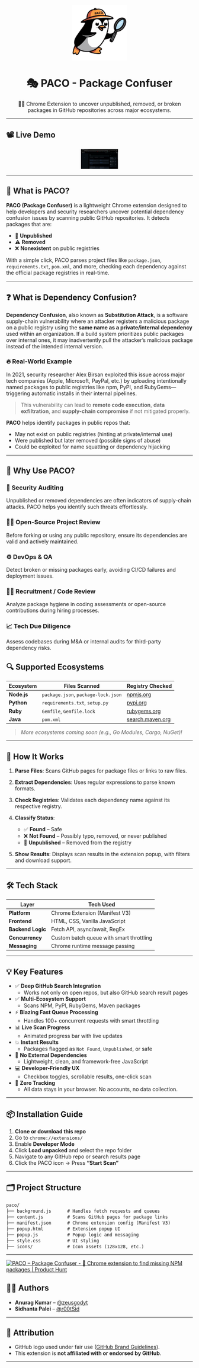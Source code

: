 <p align="center">
  <a href="#" target="_blank">
    <img src="./icons/icon128.png" alt="PACO Logo" width="150" height="150" />
  </a>
</p>

<h1 align="center">🎭 PACO - Package Confuser</h1>

<p align="center">
🕵️‍♂️ Chrome Extension to uncover unpublished, removed, or broken packages in GitHub repositories across major ecosystems.
</p>

---
## 📽️ Live Demo

<p align="center">
  <img src="icons/demo.gif" alt="PACO Live Demo" width="100px">
</p>


---

## 🚀 What is PACO?

**PACO (Package Confuser)** is a lightweight Chrome extension designed to help developers and security researchers uncover potential dependency confusion issues by scanning public GitHub repositories. It detects packages that are:

* 🔴 **Unpublished**
* ⚠️ **Removed**
* ❌ **Nonexistent** on public registries

With a simple click, PACO parses project files like `package.json`, `requirements.txt`, `pom.xml`, and more, checking each dependency against the official package registries in real-time.

---

## ❓ What is Dependency Confusion?

**Dependency Confusion**, also known as **Substitution Attack**, is a software supply-chain vulnerability where an attacker registers a malicious package on a public registry using the **same name as a private/internal dependency** used within an organization. If a build system prioritizes public packages over internal ones, it may inadvertently pull the attacker’s malicious package instead of the intended internal version.

### 🔥 Real-World Example

In 2021, security researcher Alex Birsan exploited this issue across major tech companies (Apple, Microsoft, PayPal, etc.) by uploading intentionally named packages to public registries like npm, PyPI, and RubyGems—triggering automatic installs in their internal pipelines.

> This vulnerability can lead to **remote code execution**, **data exfiltration**, and **supply-chain compromise** if not mitigated properly.

**PACO** helps identify packages in public repos that:

* May not exist on public registries (hinting at private/internal use)
* Were published but later removed (possible signs of abuse)
* Could be exploited for name squatting or dependency hijacking

---

## 🎯 Why Use PACO?

### 🔐 **Security Auditing**

Unpublished or removed dependencies are often indicators of supply-chain attacks. PACO helps you identify such threats effortlessly.

### 🧑‍💻 **Open-Source Project Review**

Before forking or using any public repository, ensure its dependencies are valid and actively maintained.

### ⚙️ **DevOps & QA**

Detect broken or missing packages early, avoiding CI/CD failures and deployment issues.

### 🕵️‍♀️ **Recruitment / Code Review**

Analyze package hygiene in coding assessments or open-source contributions during hiring processes.

### 📈 **Tech Due Diligence**

Assess codebases during M\&A or internal audits for third-party dependency risks.



## 🔍 Supported Ecosystems

| Ecosystem   | Files Scanned                       | Registry Checked                              |
| ----------- | ----------------------------------- | --------------------------------------------- |
| **Node.js** | `package.json`, `package-lock.json` | [npmjs.org](https://registry.npmjs.org/)      |
| **Python**  | `requirements.txt`, `setup.py`      | [pypi.org](https://pypi.org/)                 |
| **Ruby**    | `Gemfile`, `Gemfile.lock`           | [rubygems.org](https://rubygems.org/)         |
| **Java**    | `pom.xml`                           | [search.maven.org](https://search.maven.org/) |

> *More ecosystems coming soon (e.g., Go Modules, Cargo, NuGet)!*

---

## 🧠 How It Works

1. **Parse Files**: Scans GitHub pages for package files or links to raw files.
2. **Extract Dependencies**: Uses regular expressions to parse known formats.
3. **Check Registries**: Validates each dependency name against its respective registry.
4. **Classify Status**:

   * ✅ **Found** – Safe
   * ❌ **Not Found** – Possibly typo, removed, or never published
   * 🔴 **Unpublished** – Removed from the registry
5. **Show Results**: Displays scan results in the extension popup, with filters and download support.

---

## 🛠 Tech Stack

| Layer             | Tech Used                                |
| ----------------- | ---------------------------------------- |
| **Platform**      | Chrome Extension (Manifest V3)           |
| **Frontend**      | HTML, CSS, Vanilla JavaScript            |
| **Backend Logic** | Fetch API, async/await, RegEx            |
| **Concurrency**   | Custom batch queue with smart throttling |
| **Messaging**     | Chrome runtime message passing           |

---
## 💡 Key Features

- ✅ **Deep GitHub Search Integration**
  - Works not only on open repos, but also GitHub search result pages
- ✅ **Multi-Ecosystem Support**
  - Scans NPM, PyPI, RubyGems, Maven packages
- ⚡ **Blazing Fast Queue Processing**
  - Handles 100+ concurrent requests with smart throttling
- 📊 **Live Scan Progress**
  - Animated progress bar with live updates
- 💥 **Instant Results**
  - Packages flagged as `Not Found`, `Unpublished`, or safe
- 🧼 **No External Dependencies**
  - Lightweight, clean, and framework-free JavaScript
- 💻 **Developer-Friendly UX**
  - Checkbox toggles, scrollable results, one-click scan
- 🔐 **Zero Tracking**
  - All data stays in your browser. No accounts, no data collection.

---

## 📦 Installation Guide

1. **Clone or download this repo**
2. Go to `chrome://extensions/`
3. Enable **Developer Mode**
4. Click **Load unpacked** and select the repo folder
5. Navigate to any GitHub repo or search results page
6. Click the PACO icon → Press **“Start Scan”**

---

## 🗂 Project Structure

```
paco/
├── background.js      # Handles fetch requests and queues
├── content.js         # Scans GitHub pages for package links
├── manifest.json      # Chrome extension config (Manifest V3)
├── popup.html         # Extension popup UI
├── popup.js           # Popup logic and messaging
├── style.css          # UI styling
├── icons/             # Icon assets (128x128, etc.)
```

---
<a href="https://www.producthunt.com/posts/paco-package-confuser?embed=true&utm_source=badge-featured&utm_medium=badge&utm_souce=badge-paco&#0045;package&#0045;confuser" target="_blank"><img src="https://api.producthunt.com/widgets/embed-image/v1/featured.svg?post_id=962953&theme=dark&t=1746719637755" alt="PACO&#0032;–&#0032;Package&#0032;Confuser - 🧩&#0032;Chrome&#0032;extension&#0032;to&#0032;find&#0032;missing&#0032;NPM&#0032;packages | Product Hunt" style="width: 250px; height: 54px;" width="250" height="54" /></a>

## 👨‍💻 Authors

* **Anurag Kumar** – [@zeusgodyt](https://github.com/zeusgodyt)
* **Sidhanta Palei** – [@r00tSid](https://github.com/r00tSid)

---

## 📘 Attribution

* GitHub logo used under fair use ([GitHub Brand Guidelines](https://github.com/logos)).
* This extension is **not affiliated with or endorsed by GitHub**.

---
